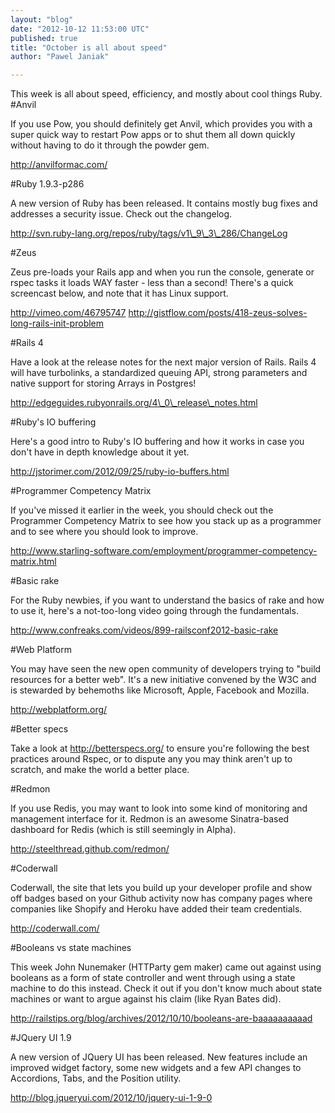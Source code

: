 ```yaml
---
layout: "blog"
date: "2012-10-12 11:53:00 UTC"
published: true
title: "October is all about speed"
author: "Pawel Janiak"

---
```


This week is all about speed, efficiency, and mostly about cool things Ruby. #Anvil  If you use Pow, you should definitely get Anvil, which provides you with a super quick way to restart Pow apps or to shut them all down quickly without having to do it through the powder gem.  http://anvilformac.com/  #Ruby 1.9.3-p286  A new version of Ruby has been released. It contains mostly bug fixes and addresses a security issue. Check out the changelog.  http://svn.ruby-lang.org/repos/ruby/tags/v1\_9\_3\_286/ChangeLog  #Zeus  Zeus pre-loads your Rails app and when you run the console, generate or rspec tasks it loads WAY faster - less than a second! There's a quick screencast below, and note that it has Linux support.  http://vimeo.com/46795747 http://gistflow.com/posts/418-zeus-solves-long-rails-init-problem  #Rails 4  Have a look at the release notes for the next major version of Rails. Rails 4 will have turbolinks, a standardized queuing API, strong parameters and native support for storing Arrays in Postgres!  http://edgeguides.rubyonrails.org/4\_0\_release\_notes.html  #Ruby's IO buffering  Here's a good intro to Ruby's IO buffering and how it works in case you don't have in depth knowledge about it yet.  http://jstorimer.com/2012/09/25/ruby-io-buffers.html  #Programmer Competency Matrix  If you've missed it earlier in the week, you should check out the Programmer Competency Matrix to see how you stack up as a programmer and to see where you should look to improve.  http://www.starling-software.com/employment/programmer-competency-matrix.html  #Basic rake  For the Ruby newbies, if you want to understand the basics of rake and how to use it, here's a not-too-long video going through the fundamentals.  http://www.confreaks.com/videos/899-railsconf2012-basic-rake  #Web Platform  You may have seen the new open community of developers trying to "build resources for a better web". It's a new initiative convened by the W3C and is stewarded by behemoths like Microsoft, Apple, Facebook and Mozilla.  http://webplatform.org/  #Better specs  Take a look at http://betterspecs.org/ to ensure you're following the best practices around Rspec, or to dispute any you may think aren't up to scratch, and make the world a better place.  #Redmon  If you use Redis, you may want to look into some kind of monitoring and management interface for it. Redmon is an awesome Sinatra-based dashboard for Redis (which is still seemingly in Alpha).  http://steelthread.github.com/redmon/  #Coderwall  Coderwall, the site that lets you build up your developer profile and show off badges based on your Github activity now has company pages where companies like Shopify and Heroku have added their team credentials.  http://coderwall.com/  #Booleans vs state machines  This week John Nunemaker (HTTParty gem maker) came out against using booleans as a form of state controller and went through using a state machine to do this instead. Check it out if you don't know much about state machines or want to argue against his claim (like Ryan Bates did).  http://railstips.org/blog/archives/2012/10/10/booleans-are-baaaaaaaaaad  #JQuery UI 1.9  A new version of JQuery UI has been released. New features include an improved widget factory, some new widgets and a few API changes to Accordions, Tabs, and the Position utility.  http://blog.jqueryui.com/2012/10/jquery-ui-1-9-0


